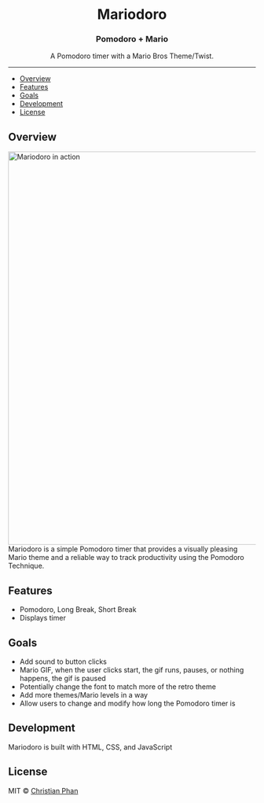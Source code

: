 <div align="center">
  <h1>Mariodoro</h1>
  <h3>Pomodoro + Mario</h3>
</div>

<p align="center">A Pomodoro timer with a Mario Bros Theme/Twist.</p>

---

- [Overview](#overview)
- [Features](#features)
- [Goals](Goals)
- [Development](#development)
- [License](#license)

## Overview
<img alt="Mariodoro in action" src=".github/MariodoroGitHubScreenshot.png" width="800px">
Mariodoro is a simple Pomodoro timer that provides a visually pleasing Mario theme and a reliable way to track productivity using the Pomodoro Technique.


## Features

- Pomodoro, Long Break, Short Break
- Displays timer

## Goals

- Add sound to button clicks
- Mario GIF, when the user clicks start, the gif runs, pauses, or nothing happens, the gif is paused
- Potentially change the font to match more of the retro theme
- Add more themes/Mario levels in a way
- Allow users to change and modify how long the Pomodoro timer is

## Development

Mariodoro is built with HTML, CSS, and JavaScript

## License

MIT &copy; [Christian Phan](https://github.com/Yuldy)
